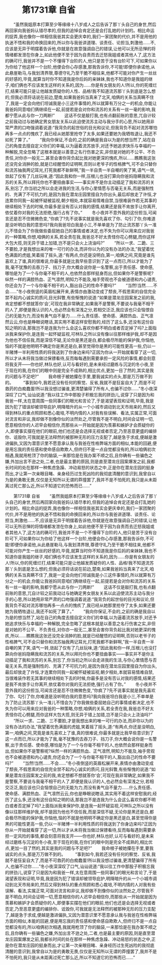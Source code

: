 # 　　第1731章 自省
　　“虽然我姐原本打算至少等缘缘十八岁成人之后告诉了那丫头自己的身世,然后再回家向我爸妈认错尽孝的,但我的追悼会肯定还是会打乱她的计划的。相比命运的捉弄,我也像你一样相信我爸其实会更庆幸的,我们一家团聚的代价,并不是用他的执迷不悟和我的命换回来的,所以你与我爸讲道理、谈责任、论担当,刺激他……不,应该是无异于明摆着告诉他,你就是在故意强调自己的错误,让他可以无所忌惮的将情绪都发泄在你身上,如此他便不至于因为自责而去迁怒我姐或者其他人了,这方法的确可行,我爸并不是一个不懂得下台阶的人,他只是苦于没有台阶可下,可如果你以为你给了他这样一个台阶,他便会你心存感激,那我告诉你,不可能!即便你承诺他,从此悬崖勒马,与我划清界限,尊德守礼乃至干脆不相往来,他都不可能对你产生一丝丝的好感的,毕竟,就算当时你不知道我是你后妈的亲妹妹,我也不知道你是我姐的继子,咱们俩也不应该发生这样的关系的,因为……你是有女朋友的人!所以,你的死缠烂打,结果可能只是让他越发质疑你的人性、品格!我不知道流苏那丫头到底是怎么想的,但我必须将话说在前边,楚南,如果我爸妈当真来了北天,咱俩的关系当真瞒不住了,我是一定会向他们坦诚我是小三这件事情的,所以就算有万分之一的机会,你能让我爸妈同意咱们俩继续在一起,前提若是会对你和流苏的关系有一丝一毫的影响,我都宁愿从此与你一刀两断!”
　　这话不仅是敲打我,也有点翻前账的意思,兀自计较之前我动过与她确定男女朋友关系以此迫使流苏主动与我分手的心思,所以她用非常严肃的口吻强调着说道:“我背负的起世俗的目光和议论,但我背负不起对流苏哪怕再多一点点的愧疚了,我已经从她那里抢夺了太多,如果还要她为我牺牲退让,我还不如死了算了。”
　　“我向你保证,不会的,之前的确是我自以为是的想当然了,站在自己的角度去擅自定义你们的幸福,以为逼着流苏放手,对还予她追求快乐与幸福的一种解脱,完全忽略了这根本就是以善意之名行伤害之实,非但是对她的不公平、不负责任,对你亦一般无二,甚至会害你背负起比我对她更深的愧疚,所以……瞧瞧我这张还没完全消肿的脸,就是已经醒悟的证明啊,否则以老爷子的性格脾气,可不会只替你和流苏抽我两记耳光,打死我都不新鲜啊,”我一半自责一半自嘲的笑了笑,语气一转,敛起了仅有了几丝玩味,道:“因此我和你一样,压根儿也没打算向你爸妈隐瞒我和流苏的关系,所以拜托你也不要扭曲事实——事实并不是你主动插足了我和流苏的关系,别忘了,你当初之所以会走进我的生活,与你心里情愿与否毫无关系,而是强制性的、充满了不可抗力的,是因为我在潜龙庄园里擅自为你出头,最后却放走了许恒,才连累你同我一起被怀疑被监视,朝夕相处,本就容易情难自禁,当很难装作若无其事的继续相处下去的时候,你最多是没有否认对我的感情,结果还是我不肯放手让你离开,依仗着你对我的无法拒绝,强行占有了你。”
　　冬小夜并不意外我的这份担当,可闻言还是忍不住微微色变,“你疯了?先不说事实就是我先喜欢了你、勾引了你,你难道是没听明白我的意思吗?我向我爸坦白我是小三,不单单是为了防止流苏那丫头一准儿不惜会为了你我做些委屈她自己的事情或者决定,也不失为你可以用来应对我爸的一种策略,你想,咱俩的关系,若全责在我,我爸总不好太责怪你花心劈腿,而你这样大包大揽,则无异于错上加错,岂不是只会火上浇油吗?”
　　“所以一求、二跪、三不要脸,才是我想出来的唯一可行的办法,而非你以为的没有办法的办法,”我望着忧色满面的虎姐,笑着摇了摇头,道:“有两点,你还是没明白,第一,咱俩之间,究竟是谁先喜欢上了谁,真的很难说,你最多就是比我早些意识到了这一点而已,所以才能为了我,毫不犹豫的去吞刀子、挡刀子,你大概会说你是一名警察,出于责任感、使命感,哪怕是为了一个与你毫不相干的人,也依然会那样挺身而出,但如果你不是警察呢?纵然一样的满腔热血、正气凛然,明知力不能及,袖手旁观也不会被道德和内心谴责,你还会为了一个与你毫不相干的人,豁出自己的性命不要吗?”
　　“当然!当然……不会……”冬小夜倒竖的英眉松展开来,表情亦由激动变成了颓丧,不假思索的自信完全禁不起内心诚实的质问,目光斜瞥,有些惭愧的说道:“如果是潜龙庄园案发之前的我,肯定想都不想就答你‘会’,可现在我非常确定,如果我不是警察,不要说与我毫不相干的人了,即便是我认识的人,也必然会有深浅之分,若相交泛泛,我应该也只会恼恨自己的无能为力,而没有勇气自不量力……什么责任感、使命感、满腔热血、正气凛然云云,你也是睁眼说瞎话,其实用不着这样安慰我的,经历了这么多,还没有这份自知之明的话,那我岂不是连我为什么会这么喜欢你都不明白或者否定掉了吗?上面指派我来保护你,是连我一起怀疑监视,可林队之所以没有像以往那样维护我,却不是因为他也不信任我,而是深信不疑,无论你是黑还是白,都会极尽所能的保护我,你恼他,恼的不就是他明明不确定你是黑还是白,甚至觉得你是黑的可能性更高一些,仍以一半赌博一半利用性质的将我送到了你身边来吗?正因为你从一开始就看穿了这一切,所以才从未将我当做过保镖看待,反而每每遇到需要承担一定风险的事情,都会刻意将我支开——你也好,林队也好,认可与看好的,是未来经过磨练与沉淀的冬小夜,至于现在的我,在你们的眼中则是完全不成熟的,相比优点,更加一目了然的,其实是我的问题与不足吧?”
　　我命根子被她攥在手里,要我诚实的点头,那是万万做不到的。
　　“事到如今,我若还没有任何的察觉、反省,我就不是狂妄自大了,而是不可救药的白痴蠢蛋!所以我没想过骗谁,更清楚骗得了所有人,也骗不过你……”冬小夜深深叹了口气,讪讪说道:“我以往工作中那股子积极忘我的拼劲儿,说穿了只是因为和我爸一样,太在意周围一些同事们的眼光和言论了,于是渴望表现和证明,毕竟,我是因为犯了错误却被领导庇护,明降暗升的从一个小城市调动到北天市局来的,然后又得到林队的重点照顾和悉心栽培,不明内情的人对我有些误解、看法,实属正常,可面对流言和非议,我却做不到像你似的淡然处之,尽管我不是不明白,时间会证明一切,愿意相信你的人迟早会相信你,而那些从一开始就是因为羡慕和嫉妒才会质疑你的人,即便事实摆在他们的眼前,他们也还是会选择无视或者否定,乃至恶意更盛的编排你、诋毁你,可我就是无法释然的被那种无形的压力支配了,越是急于求成,便越是激进偏执,又因为潜意识里不愿意承认我与我爸在性格弊端方面的相似,本能的回避,便是用忘我的责任感和使命感自欺欺人,但终归不是一点自觉都没有的,所以咱俩初次相遇,我就用枪顶了你的脑袋,一来那恰是在我办案不顺之后,且你确有一些骗色之嫌,外加出言不逊之处,二者,也是最主要的原因,则是直至潜龙庄园案爆发之前,我都长时间的处在那样一种焦虑急躁、冲动易怒的状态之中,正是你在潜龙庄园的挺身而出,才让第一次亲眼目睹、亲身经历过生死凶险的我彻底清醒的意识到,我曾自以为是的勇敢无畏,仅仅是无知所以无谓的莽撞罢了,我并不是不怕死的,我只是从未距离过死亡那么近,所以不知道它的恐怖而已……”

　　第1731章 自省
　　“虽然我姐原本打算至少等缘缘十八岁成人之后告诉了那丫头自己的身世,然后再回家向我爸妈认错尽孝的,但我的追悼会肯定还是会打乱她的计划的。相比命运的捉弄,我也像你一样相信我爸其实会更庆幸的,我们一家团聚的代价,并不是用他的执迷不悟和我的命换回来的,所以你与我爸讲道理、谈责任、论担当,刺激他……不,应该是无异于明摆着告诉他,你就是在故意强调自己的错误,让他可以无所忌惮的将情绪都发泄在你身上,如此他便不至于因为自责而去迁怒我姐或者其他人了,这方法的确可行,我爸并不是一个不懂得下台阶的人,他只是苦于没有台阶可下,可如果你以为你给了他这样一个台阶,他便会你心存感激,那我告诉你,不可能!即便你承诺他,从此悬崖勒马,与我划清界限,尊德守礼乃至干脆不相往来,他都不可能对你产生一丝丝的好感的,毕竟,就算当时你不知道我是你后妈的亲妹妹,我也不知道你是我姐的继子,咱们俩也不应该发生这样的关系的,因为……你是有女朋友的人!所以,你的死缠烂打,结果可能只是让他越发质疑你的人性、品格!我不知道流苏那丫头到底是怎么想的,但我必须将话说在前边,楚南,如果我爸妈当真来了北天,咱俩的关系当真瞒不住了,我是一定会向他们坦诚我是小三这件事情的,所以就算有万分之一的机会,你能让我爸妈同意咱们俩继续在一起,前提若是会对你和流苏的关系有一丝一毫的影响,我都宁愿从此与你一刀两断!”
　　这话不仅是敲打我,也有点翻前账的意思,兀自计较之前我动过与她确定男女朋友关系以此迫使流苏主动与我分手的心思,所以她用非常严肃的口吻强调着说道:“我背负的起世俗的目光和议论,但我背负不起对流苏哪怕再多一点点的愧疚了,我已经从她那里抢夺了太多,如果还要她为我牺牲退让,我还不如死了算了。”
　　“我向你保证,不会的,之前的确是我自以为是的想当然了,站在自己的角度去擅自定义你们的幸福,以为逼着流苏放手,对还予她追求快乐与幸福的一种解脱,完全忽略了这根本就是以善意之名行伤害之实,非但是对她的不公平、不负责任,对你亦一般无二,甚至会害你背负起比我对她更深的愧疚,所以……瞧瞧我这张还没完全消肿的脸,就是已经醒悟的证明啊,否则以老爷子的性格脾气,可不会只替你和流苏抽我两记耳光,打死我都不新鲜啊,”我一半自责一半自嘲的笑了笑,语气一转,敛起了仅有了几丝玩味,道:“因此我和你一样,压根儿也没打算向你爸妈隐瞒我和流苏的关系,所以拜托你也不要扭曲事实——事实并不是你主动插足了我和流苏的关系,别忘了,你当初之所以会走进我的生活,与你心里情愿与否毫无关系,而是强制性的、充满了不可抗力的,是因为我在潜龙庄园里擅自为你出头,最后却放走了许恒,才连累你同我一起被怀疑被监视,朝夕相处,本就容易情难自禁,当很难装作若无其事的继续相处下去的时候,你最多是没有否认对我的感情,结果还是我不肯放手让你离开,依仗着你对我的无法拒绝,强行占有了你。”
　　冬小夜并不意外我的这份担当,可闻言还是忍不住微微色变,“你疯了?先不说事实就是我先喜欢了你、勾引了你,你难道是没听明白我的意思吗?我向我爸坦白我是小三,不单单是为了防止流苏那丫头一准儿不惜会为了你我做些委屈她自己的事情或者决定,也不失为你可以用来应对我爸的一种策略,你想,咱俩的关系,若全责在我,我爸总不好太责怪你花心劈腿,而你这样大包大揽,则无异于错上加错,岂不是只会火上浇油吗?”
　　“所以一求、二跪、三不要脸,才是我想出来的唯一可行的办法,而非你以为的没有办法的办法,”我望着忧色满面的虎姐,笑着摇了摇头,道:“有两点,你还是没明白,第一,咱俩之间,究竟是谁先喜欢上了谁,真的很难说,你最多就是比我早些意识到了这一点而已,所以才能为了我,毫不犹豫的去吞刀子、挡刀子,你大概会说你是一名警察,出于责任感、使命感,哪怕是为了一个与你毫不相干的人,也依然会那样挺身而出,但如果你不是警察呢?纵然一样的满腔热血、正气凛然,明知力不能及,袖手旁观也不会被道德和内心谴责,你还会为了一个与你毫不相干的人,豁出自己的性命不要吗?”
　　“当然!当然……不会……”冬小夜倒竖的英眉松展开来,表情亦由激动变成了颓丧,不假思索的自信完全禁不起内心诚实的质问,目光斜瞥,有些惭愧的说道:“如果是潜龙庄园案发之前的我,肯定想都不想就答你‘会’,可现在我非常确定,如果我不是警察,不要说与我毫不相干的人了,即便是我认识的人,也必然会有深浅之分,若相交泛泛,我应该也只会恼恨自己的无能为力,而没有勇气自不量力……什么责任感、使命感、满腔热血、正气凛然云云,你也是睁眼说瞎话,其实用不着这样安慰我的,经历了这么多,还没有这份自知之明的话,那我岂不是连我为什么会这么喜欢你都不明白或者否定掉了吗?上面指派我来保护你,是连我一起怀疑监视,可林队之所以没有像以往那样维护我,却不是因为他也不信任我,而是深信不疑,无论你是黑还是白,都会极尽所能的保护我,你恼他,恼的不就是他明明不确定你是黑还是白,甚至觉得你是黑的可能性更高一些,仍以一半赌博一半利用性质的将我送到了你身边来吗?正因为你从一开始就看穿了这一切,所以才从未将我当做过保镖看待,反而每每遇到需要承担一定风险的事情,都会刻意将我支开——你也好,林队也好,认可与看好的,是未来经过磨练与沉淀的冬小夜,至于现在的我,在你们的眼中则是完全不成熟的,相比优点,更加一目了然的,其实是我的问题与不足吧?”
　　我命根子被她攥在手里,要我诚实的点头,那是万万做不到的。
　　“事到如今,我若还没有任何的察觉、反省,我就不是狂妄自大了,而是不可救药的白痴蠢蛋!所以我没想过骗谁,更清楚骗得了所有人,也骗不过你……”冬小夜深深叹了口气,讪讪说道:“我以往工作中那股子积极忘我的拼劲儿,说穿了只是因为和我爸一样,太在意周围一些同事们的眼光和言论了,于是渴望表现和证明,毕竟,我是因为犯了错误却被领导庇护,明降暗升的从一个小城市调动到北天市局来的,然后又得到林队的重点照顾和悉心栽培,不明内情的人对我有些误解、看法,实属正常,可面对流言和非议,我却做不到像你似的淡然处之,尽管我不是不明白,时间会证明一切,愿意相信你的人迟早会相信你,而那些从一开始就是因为羡慕和嫉妒才会质疑你的人,即便事实摆在他们的眼前,他们也还是会选择无视或者否定,乃至恶意更盛的编排你、诋毁你,可我就是无法释然的被那种无形的压力支配了,越是急于求成,便越是激进偏执,又因为潜意识里不愿意承认我与我爸在性格弊端方面的相似,本能的回避,便是用忘我的责任感和使命感自欺欺人,但终归不是一点自觉都没有的,所以咱俩初次相遇,我就用枪顶了你的脑袋,一来那恰是在我办案不顺之后,且你确有一些骗色之嫌,外加出言不逊之处,二者,也是最主要的原因,则是直至潜龙庄园案爆发之前,我都长时间的处在那样一种焦虑急躁、冲动易怒的状态之中,正是你在潜龙庄园的挺身而出,才让第一次亲眼目睹、亲身经历过生死凶险的我彻底清醒的意识到,我曾自以为是的勇敢无畏,仅仅是无知所以无谓的莽撞罢了,我并不是不怕死的,我只是从未距离过死亡那么近,所以不知道它的恐怖而已……”
